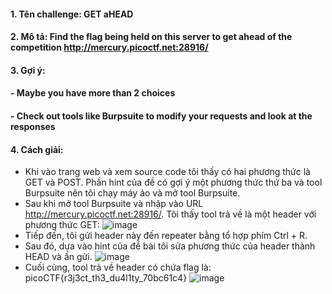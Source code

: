 #### 1. Tên challenge: GET aHEAD

#### 2. Mô tả: Find the flag being held on this server to get ahead of the competition http://mercury.picoctf.net:28916/

#### 3. Gợi ý: 

#### - Maybe you have more than 2 choices

#### - Check out tools like Burpsuite to modify your requests and look at the responses

#### 4. Cách giải:

- Khi vào trang web và xem source code tôi thấy có hai phương thức là GET và POST. Phần hint của đề có gợi ý một phương thức thứ ba và tool Burpsuite nên tôi chạy máy ảo và mở tool Burpsuite.
- Sau khi mở tool Burpsuite và nhập vào URL http://mercury.picoctf.net:28916/. Tôi thấy tool trả về là một header với phương thức GET:
 ![image](https://github.com/duwdapoet/thuc-hanh-http/assets/131479672/a978005f-e751-4a67-8350-93c3a8bac433)
- Tiếp đến, tôi gửi header này đến repeater bằng tổ hợp phím Ctrl + R.
- Sau đó, dựa vào hint của đề bài tôi sửa phương thức của header thành HEAD và ấn gửi.
![image](https://github.com/duwdapoet/thuc-hanh-http/assets/131479672/ec8d9c79-4c28-4386-8668-740ada089189)
- Cuối cùng, tool trả về header có chứa flag là: picoCTF{r3j3ct_th3_du4l1ty_70bc61c4}
![image](https://github.com/duwdapoet/thuc-hanh-http/assets/131479672/88ba1cc7-3daf-43a5-ab81-7cff794ebcc4)

